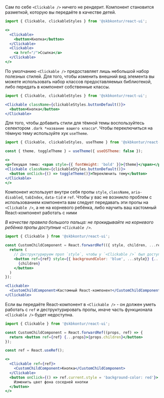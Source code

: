Сам по себе `<Clickable />` ничего не рендерит. Компонент становится разметкой, которую вы передаёте в качестве детей.
```jsx harmony
import { Clickable, clickableStyles } from '@skbkontur/react-ui';

<>
  <Clickable>
    <button>Кнопка</button>
  </Clickable>
  <Clickable>
    <a href="/">Ссылка</a>
  </Clickable>
</>
```

По умолчанию `<Clickable />` предоставляет лишь небольшой набор полезных стилей. Для того, чтобы изменить внешний вид элемента вы можете использовать набор классов предоставляемых библиотекой, либо передать в компонент собственные классы.
```jsx harmony
import { Clickable, clickableStyles } from '@skbkontur/react-ui';

<Clickable className={clickableStyles.buttonDefault()}>
  <button>Кнопка</button>
</Clickable>
```

Для того, чтобы добавить стили для тёмной темы воспользуйтесь селектором `.dark *название вашего класса*`. Чтобы переключиться на тёмную тему используйте хук `useTheme`.
```jsx harmony
import { Clickable, clickableStyles, useTheme } from '@skbkontur/react-ui';

const { theme, toggleTheme } = useTheme({ useOSTheme: false });

<>
<p>Текущая тема: <span style={{ fontWeight: 'bold' }}>{theme}</span></p>
<Clickable className={clickableStyles.buttonDefault()}>
  <button onClick={() => toggleTheme()}>Переключить тему</button>
</Clickable>
</>
```


Компонент использует внутри себя пропы `style`, `className`, `aria-disabled`, `tabIndex`, `data-tid` и `ref`. Чтобы у вас не возникло проблем с использованием компонента вам следует передавать эти пропы на `<Clickable />`, а не на корневого ребёнка, либо научить ваш кастомный React-компонент работать с ними

_В качестве правила большого пальца: не прокидывайте на корневого ребёнка пропы доступные `<Clickable />`._
```jsx harmony
import { Clickable } from '@skbkontur/react-ui';

const CustomChildComponent = React.forwardRef(({ style, children, ...rest }, ref) => {
  return (
    // Деструктурируем проп `style`, чтобы у `<Clickable />` был доступ к нему.
    <button ref={ref} style={{ backgroundColor: 'blue', ...style}} {...rest}>
      {children}
    </button>
  )
});

<Clickable>
  <CustomChildComponent>Кастомный React-компонент</CustomChildComponent>
</Clickable>
```

Если вы передаёте React-компонент в `<Clickable />` - он должен уметь работать с `ref` и деструктурировать пропы, иначе часть функционала `<Clickable />` будет недоступна.
```jsx harmony
import { Clickable } from '@skbkontur/react-ui';

const CustomChildComponent = React.forwardRef((props, ref) => {
  return <button ref={ref} {...props}>{props.children}</button>
});

const ref = React.useRef();

<>
  <Clickable ref={ref}>
    <CustomChildComponent>Кнопка</CustomChildComponent>
  </Clickable>
  <button onClick={() => ref.current.style = 'background-color: red'}>
    Изменить цвет фона соседней кнопки
  </button>
</>
```
